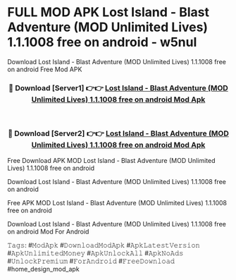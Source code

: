 # FULL MOD APK Lost Island - Blast Adventure (MOD Unlimited Lives) 1.1.1008 free on android - w5nul
Download Lost Island - Blast Adventure (MOD Unlimited Lives) 1.1.1008 free on android Free Mod APK

<div align="center">
<h3>🔴 Download [Server1] 👉👉 <a href="https://apk-comot.site?title=Lost_Island_-_Blast_Adventure_(MOD_Unlimited_Lives)_1.1.1008_free_on_android">Lost Island - Blast Adventure (MOD Unlimited Lives) 1.1.1008 free on android Mod Apk</a></h3><br>

<h3>🔴 Download [Server2] 👉👉 <a href="https://apk-comot.site?title=Lost_Island_-_Blast_Adventure_(MOD_Unlimited_Lives)_1.1.1008_free_on_android">Lost Island - Blast Adventure (MOD Unlimited Lives) 1.1.1008 free on android Mod Apk</a></h3>
</div>


Free Download APK MOD Lost Island - Blast Adventure (MOD Unlimited Lives) 1.1.1008 free on android

Download Lost Island - Blast Adventure (MOD Unlimited Lives) 1.1.1008 free on android 

Free APK MOD Lost Island - Blast Adventure (MOD Unlimited Lives) 1.1.1008 free on android 

Download Lost Island - Blast Adventure (MOD Unlimited Lives) 1.1.1008 free on android Mod For Android

𝚃𝚊𝚐𝚜: #𝙼𝚘𝚍𝙰𝚙𝚔 #𝙳𝚘𝚠𝚗𝚕𝚘𝚊𝚍𝙼𝚘𝚍𝙰𝚙𝚔 #𝙰𝚙𝚔𝙻𝚊𝚝𝚎𝚜𝚝𝚅𝚎𝚛𝚜𝚒𝚘𝚗 #𝙰𝚙𝚔𝚄𝚗𝚕𝚒𝚖𝚒𝚝𝚎𝚍𝙼𝚘𝚗𝚎𝚢 #𝙰𝚙𝚔𝚄𝚗𝚕𝚘𝚌𝚔𝙰𝚕𝚕 #𝙰𝚙𝚔𝙽𝚘𝙰𝚍𝚜 #𝚄𝚗𝚕𝚘𝚌𝚔𝙿𝚛𝚎𝚖𝚒𝚞𝚖 #𝙵𝚘𝚛𝙰𝚗𝚍𝚛𝚘𝚒𝚍 #𝙵𝚛𝚎𝚎𝙳𝚘𝚠𝚗𝚕𝚘𝚊𝚍 #home_design_mod_apk